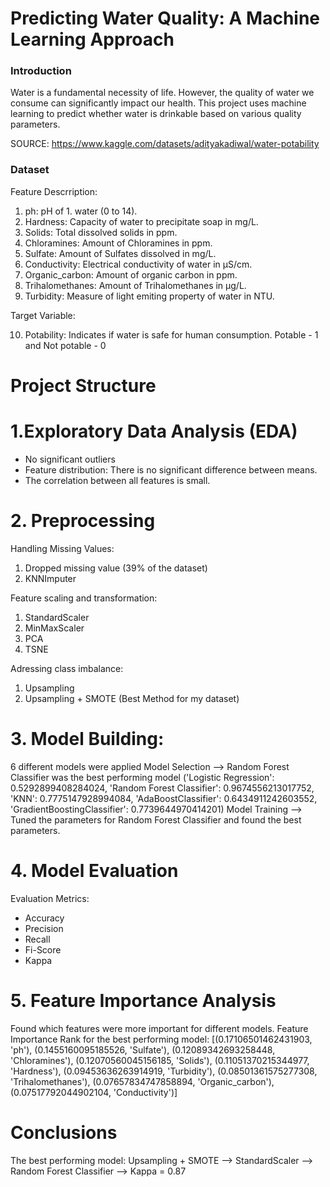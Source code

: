 # Predicting Water Quality: A Machine Learning Approach

### Introduction
Water is a fundamental necessity of life. However, the quality of water we consume can significantly impact our health. This project uses machine learning to predict whether water is drinkable based on various quality parameters.

SOURCE: https://www.kaggle.com/datasets/adityakadiwal/water-potability

### Dataset 
Feature Descrription:

1. ph: pH of 1. water (0 to 14).
2. Hardness: Capacity of water to precipitate soap in mg/L.
3. Solids: Total dissolved solids in ppm.
4. Chloramines: Amount of Chloramines in ppm.
5. Sulfate: Amount of Sulfates dissolved in mg/L.
6. Conductivity: Electrical conductivity of water in μS/cm.
7. Organic_carbon: Amount of organic carbon in ppm.
8. Trihalomethanes: Amount of Trihalomethanes in μg/L.
9. Turbidity: Measure of light emiting property of water in NTU.

Target Variable:

10. Potability: Indicates if water is safe for human consumption. Potable - 1 and Not potable - 0

# Project Structure

# 1.Exploratory Data Analysis (EDA)
- No significant outliers
- Feature distribution: There is no significant difference between means.
- The correlation between all features is small.

# 2. Preprocessing
Handling Missing Values:
1. Dropped missing value (39% of the dataset)
2. KNNImputer

Feature scaling and transformation:
1. StandardScaler
2. MinMaxScaler
3. PCA
4. TSNE

Adressing class imbalance:
1. Upsampling
2. Upsampling + SMOTE (Best Method for my dataset)

# 3. Model Building:
6 different models were applied
Model Selection --> Random Forest Classifier was the best performing model
('Logistic Regression': 0.5292899408284024, 
 'Random Forest Classifier': 0.9674556213017752,
 'KNN': 0.7775147928994084, 
 'AdaBoostClassifier': 0.6434911242603552, 
 'GradientBoostingClassifier': 0.7739644970414201)
Model Training --> Tuned the parameters for Random Forest Classifier and found the best parameters.

# 4. Model Evaluation
Evaluation Metrics:
- Accuracy
- Precision
- Recall
- Fi-Score
- Kappa

# 5. Feature Importance Analysis
Found which features were more important for different models.
Feature Importance Rank for the best performing model:
[(0.17106501462431903, 'ph'),
 (0.1455160095185526, 'Sulfate'),
 (0.12089342693258448, 'Chloramines'),
 (0.12070560045156185, 'Solids'),
 (0.11051370215344977, 'Hardness'),
 (0.09453636263914919, 'Turbidity'),
 (0.08501361575277308, 'Trihalomethanes'),
 (0.07657834747858894, 'Organic_carbon'),
 (0.07517792044902104, 'Conductivity')]
 
# Conclusions
The best performing model:
Upsampling + SMOTE --> StandardScaler --> Random Forest Classifier --> Kappa = 0.87
